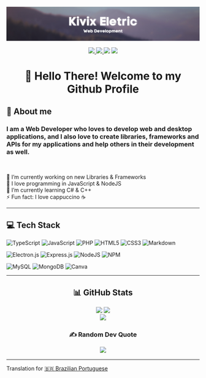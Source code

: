 ![Banner](./images/banner.png)

<div align="center">
  <div>
    <a href="https://youtube.com/@KivixEletric" title="Youtube">
      <img src="https://img.shields.io/badge/YouTube-%23FF0000.svg?logo=YouTube&logoColor=white&style=flat-square">
    </a>
    <a href="" title="Twitch">
      <img src="https://img.shields.io/badge/Twitch-%239146FF.svg?logo=Twitch&logoColor=white&style=flat-square">
    </a>
    <img src="https://api.visitorbadge.io/api/combined?path=https%3A%2F%2Fgithub.com%2FKivixEletric&label=Visitors&labelColor=%232b2930&countColor=%235c5866&style=flat-square&labelStyle=lower">
    <img src="https://img.shields.io/github/sponsors/KivixEletric?style=flat-square&color=5c5866&labelColor=2b2930">
  </div>

  <h1>👋 Hello There! Welcome to my Github Profile</h1>
</div>

## 📜 About me

### I am a Web Developer who loves to develop web and desktop applications, and I also love to create libraries, frameworks and APIs for my applications and help others in their development as well.

</br>

🔭 I’m currently working on new Libraries & Frameworks<br>
💖 I love programming in JavaScript & NodeJS<br>
🌱 I’m currently learning C# & C++<br>
⚡ Fun fact: I love cappuccino ☕

---

## 💻 Tech Stack

![TypeScript](https://img.shields.io/badge/typescript-%2320232a.svg?style=for-the-badge&logo=typescript&logoColor=%23007ACC)
![JavaScript](https://img.shields.io/badge/javascript-%2320232a.svg?style=for-the-badge&logo=javascript&logoColor=%23F7DF1E)
![PHP](https://img.shields.io/badge/php-%2320232a.svg?style=for-the-badge&logo=php&logoColor=%23777BB4)
![HTML5](https://img.shields.io/badge/html5-%2320232a.svg?style=for-the-badge&logo=html5&logoColor=%23E34F26)
![CSS3](https://img.shields.io/badge/css3-%2320232a.svg?style=for-the-badge&logo=css3&logoColor=%231572B6)
![Markdown](https://img.shields.io/badge/markdown-%2320232a.svg?style=for-the-badge&logo=markdown&logoColor=white)

![Electron.js](https://img.shields.io/badge/Electron-%2320232a?style=for-the-badge&logo=Electron&logoColor=%2361DAFB)
![Express.js](https://img.shields.io/badge/express.js-%2320232a.svg?style=for-the-badge&logo=express&logoColor=%2361DAFB)
![NodeJS](https://img.shields.io/badge/node.js-%2320232a?style=for-the-badge&logo=node.js&logoColor=6DA55F)
![NPM](https://img.shields.io/badge/NPM-%2320232a.svg?style=for-the-badge&logo=npm&logoColor=white)

![MySQL](https://img.shields.io/badge/mysql-%2320232a.svg?style=for-the-badge&logo=mysql&&logoColor=%23777BB4)
![MongoDB](https://img.shields.io/badge/MongoDB-%2320232a.svg?style=for-the-badge&logo=mongodb&logoColor=6DA55F)
![Canva](https://img.shields.io/badge/Canva-%2320232a.svg?style=for-the-badge&logo=Canva&logoColor=%2300C4CC)

---

<div align="center">

  ## 📊 GitHub Stats
  ![](https://github-readme-stats.vercel.app/api?username=KivixEletric&theme=react&hide_border=true&include_all_commits=false&count_private=false)
  ![](https://github-readme-streak-stats.herokuapp.com/?user=KivixEletric&theme=react&hide_border=true)</br>
  ![](https://github-readme-stats.vercel.app/api/top-langs/?username=KivixEletric&theme=react&hide_border=true&include_all_commits=false&count_private=false&layout=compact)

</div>

<div align="center">

  ### ✍️ Random Dev Quote
  ![](https://quotes-github-readme.vercel.app/api?type=horizontal&theme=dark)

</div>

---
Translation for [🇧🇷 Brazilian Portuguese](./README.pt_br.md)
